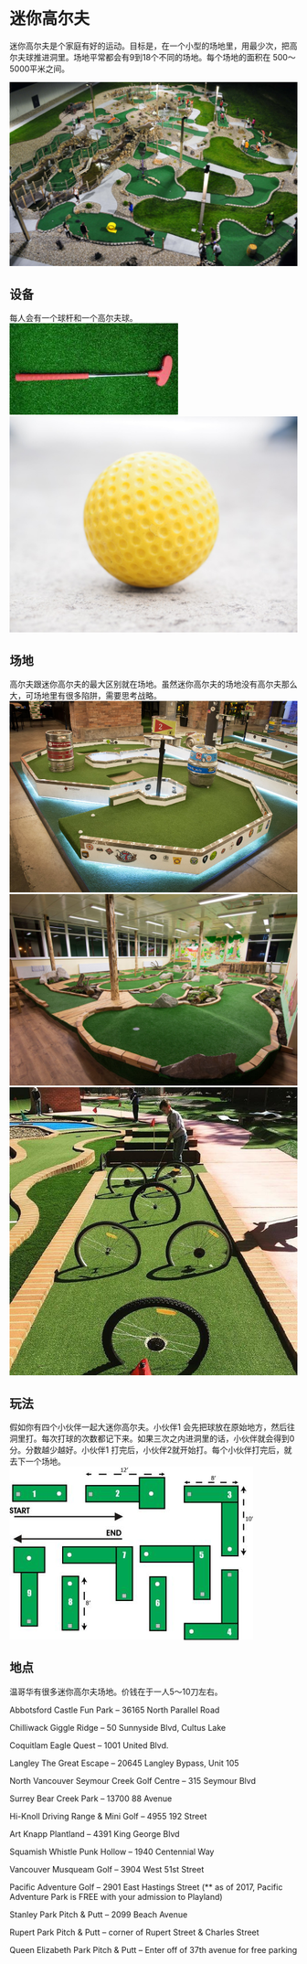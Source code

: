 # 迷你高尔夫

迷你高尔夫是个家庭有好的运动。目标是，在一个小型的场地里，用最少次，把高尔夫球推进洞里。场地平常都会有9到18个不同的场地。每个场地的面积在 500～5000平米之间。

![minigolf](golf-night-shot.jpg)

## 设备
每人会有一个球杆和一个高尔夫球。
![putt](putt.jpg)
![golfball](golfball.jpg)

## 场地
高尔夫跟迷你高尔夫的最大区别就在场地。虽然迷你高尔夫的场地没有高尔夫那么大，可场地里有很多陷阱，需要思考战略。
![course1](course1.jpg)
![course2](course2.jpg)
![course3](course3.jpg)

## 玩法
假如你有四个小伙伴一起大迷你高尔夫。小伙伴1 会先把球放在原始地方，然后往洞里打。每次打球的次数都记下来。如果三次之内进洞里的话，小伙伴就会得到0分。分数越少越好。小伙伴1 打完后，小伙伴2就开始打。每个小伙伴打完后，就去下一个场地。
![howto](howto.jpg)

## 地点
温哥华有很多迷你高尔夫场地。价钱在于一人5～10刀左右。

Abbotsford
Castle Fun Park – 36165 North Parallel Road

Chilliwack
Giggle Ridge – 50 Sunnyside Blvd, Cultus Lake

Coquitlam
Eagle Quest – 1001 United Blvd.

Langley
The Great Escape – 20645 Langley Bypass, Unit 105

North Vancouver
Seymour Creek Golf Centre – 315 Seymour Blvd

Surrey
Bear Creek Park – 13700 88 Avenue

Hi-Knoll Driving Range & Mini Golf – 4955 192 Street

Art Knapp Plantland – 4391 King George Blvd

Squamish
Whistle Punk Hollow – 1940 Centennial Way

Vancouver
Musqueam Golf – 3904 West 51st Street

Pacific Adventure Golf – 2901 East Hastings Street (** as of 2017, Pacific Adventure Park is FREE with your admission to Playland)

Stanley Park Pitch & Putt – 2099 Beach Avenue

Rupert Park Pitch & Putt – corner of Rupert Street & Charles Street

Queen Elizabeth Park Pitch & Putt – Enter off of 37th avenue for free parking
